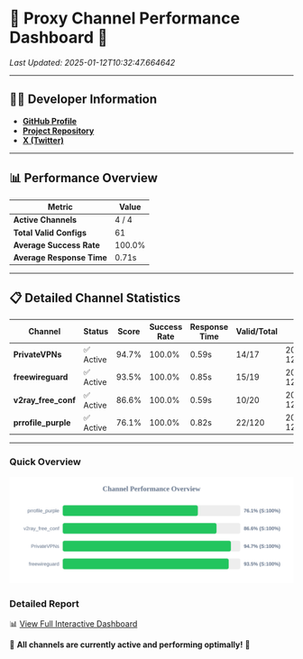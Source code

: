 # 🌟 Proxy Channel Performance Dashboard 🌟

_Last Updated: 2025-01-12T10:32:47.664642_

---

## 👩‍💻 Developer Information

- **[GitHub Profile](https://github.com/4n0nymou3)**  
- **[Project Repository](https://github.com/4n0nymou3/multi-proxy-config-fetcher)**  
- **[X (Twitter)](https://x.com/4n0nymou3)**  

---

## 📊 Performance Overview

| Metric                | Value       |
|-----------------------|-------------|
| **Active Channels**   | 4 / 4       |
| **Total Valid Configs** | 61          |
| **Average Success Rate** | 100.0%      |
| **Average Response Time** | 0.71s       |

---

## 📋 Detailed Channel Statistics

| Channel          | Status     | Score  | Success Rate | Response Time | Valid/Total | Last Success               |
|------------------|------------|--------|--------------|---------------|-------------|----------------------------|
| **PrivateVPNs**  | ✅ Active  | 94.7%  | 100.0% | 0.59s         | 14/17       | 2025-01-12T10:32:46.783237 |
| **freewireguard**  | ✅ Active  | 93.5%  | 100.0% | 0.85s         | 15/19       | 2025-01-12T10:32:47.662776 |
| **v2ray_free_conf**  | ✅ Active  | 86.6%  | 100.0% | 0.59s         | 10/20       | 2025-01-12T10:32:46.152737 |
| **prrofile_purple**  | ✅ Active  | 76.1%  | 100.0% | 0.82s         | 22/120       | 2025-01-12T10:32:45.532337 |

---

### Quick Overview
<div align="center">
  <a href="https://raw.githubusercontent.com/nullluser/NullRepo/refs/heads/main/assets/channel_stats_chart.svg">
    <img src="https://raw.githubusercontent.com/nullluser/NullRepo/refs/heads/main/assets/channel_stats_chart.svg" alt="Source Performance Statistics" width="800">
  </a>
</div>

### Detailed Report
📊 [View Full Interactive Dashboard](https://htmlpreview.github.io/?https://github.com/nullluser/NullRepo/blob/main/assets/performance_report.html)

🎉 **All channels are currently active and performing optimally!** 🎉
